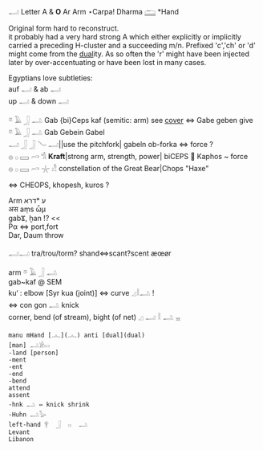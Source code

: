 𓂝 Letter A & **O** Ar Arm ⋆Carpa! Dharma [𓂧](𓂧) *Hand  

Original form hard to reconstruct.  
it probably had a very hard strong A which either explicitly or implicitly carried a preceding H-cluster and a succeeding m/n. Prefixed 'c','ch' or 'd' might come from the [dual](dual)ity. As so often the 'r' might have been injected later by over-accentuating or have been lost in many cases.  

Egyptians love subtleties:  
auf 𓂝 & ab 𓂣  
up 𓂝 & down 𓂣  

𓎼 𓄿 𓃀 𓂢 Gab {bi}Ceps kaf (semitic: arm) see [cover](cover) ⇔ Gabe geben give  
𓎼 𓄿 𓃀 𓂢 Gab Gebein Gabel  
𓂝 𓃀 𓃀 𓄏 𓂣||use the pitchfork| gabeln ob-forka  ⇔ force ?  
𓐍 𓊪 𓈙 𓄗 𓀜 **Kraft**|strong arm, strength, power| biCEPS 💪  Kaphos ~ force  
𓐍 𓊪 𓈙 𓄗 𓇼 𓀭 constellation of the Great Bear|Chops "Haxe"  

 ⇔ CHEOPS, khopesh, kuros ?  


Arm ע *דרא  
अस aṃs ὦμ  
gabϪ, ḫan !? <<  
Pα ⇔ port,fort  
Dar, Daum throw  


𓂣𓂝 tra/trou/torm? shand⇔scant?scent æœør  

 arm   𓎼  𓄿  𓃀  𓂢  
gab~kaf @ SEM  
ku‘ : elbow [Syr kua (joint)] ⇔ curve 𓈎𓎛𓂢 !  
⇔ con gon 𓂢 knick  
   corner, bend (of stream), bight (of net)   𓈎   𓂝  𓎛  𓂢  𓈇  

```  
manu mHand [𓂜](𓂜) anti [dual](dual)  
[man] 𓂢𓀀𓏥  
-land [person]  
-ment  
-ent  
-end  
-bend  
attend  
assent  
-hnk 𓂢 ⇔ knick shrink  
-Huhn 𓂢𓅭  
left-hand 𓋁  𓃀  𓏮  𓂢  
Levant  
Libanon  
```  
